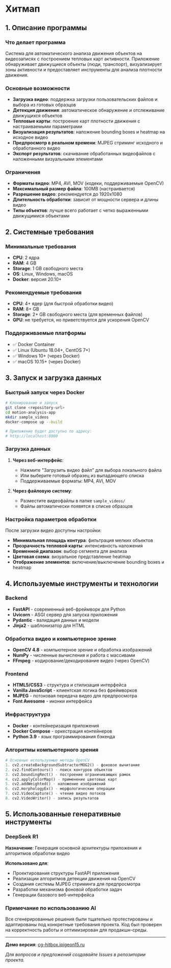 # Xитмап

## 1. Описание программы

### Что делает программа
Система для автоматического анализа движения объектов на видеозаписях с построением тепловых карт активности. Приложение обнаруживает движущиеся объекты (люди, транспорт), визуализирует зоны активности и предоставляет инструменты для анализа плотности движения.

### Основные возможности
- **Загрузка видео**: поддержка загрузки пользовательских файлов и выбора из готовых образцов
- **Детекция движения**: автоматическое обнаружение и отслеживание движущихся объектов
- **Тепловые карты**: построение карт плотности движения с настраиваемыми параметрами
- **Визуализация результатов**: наложение bounding boxes и heatmap на исходное видео
- **Предпросмотр в реальном времени**: MJPEG стриминг исходного и обработанного видео
- **Экспорт результатов**: скачивание обработанных видеофайлов с наложенными визуальными элементами

### Ограничения
- **Форматы видео**: MP4, AVI, MOV (кодеки, поддерживаемые OpenCV)
- **Максимальный размер файла**: 100MB (настраивается)
- **Разрешение видео**: рекомендуется до 1920x1080
- **Длительность обработки**: зависит от мощности сервера и длины видео
- **Типы объектов**: лучше всего работает с четко выраженными движущимися объектами

## 2. Системные требования

### Минимальные требования
- **CPU**: 2 ядра
- **RAM**: 4 GB
- **Storage**: 1 GB свободного места
- **OS**: Linux, Windows, macOS
- **Docker**: версия 20.10+

### Рекомендуемые требования
- **CPU**: 4+ ядер (для быстрой обработки видео)
- **RAM**: 8+ GB
- **Storage**: 2+ GB свободного места (для временных файлов)
- **GPU**: не требуется, но приветствуется для ускорения OpenCV

### Поддерживаемые платформы
- ✅ Docker Container
- ✅ Linux (Ubuntu 18.04+, CentOS 7+)
- ✅ Windows 10+ (через Docker)
- ✅ macOS 10.15+ (через Docker)

## 3. Запуск и загрузка данных

### Быстрый запуск через Docker
```bash
# Клонирование и запуск
git clone <repository-url>
cd motion-analysis-app
mkdir sample_videos
docker-compose up --build

# Приложение будет доступно по адресу:
# http://localhost:8000
```

### Загрузка данных
1. **Через веб-интерфейс**:
   - Нажмите "Загрузить видео файл" для выбора локального файла
   - Или выберите готовый образец из выпадающего списка
   - Поддерживаемые форматы: MP4, AVI, MOV

2. **Через файловую систему**:
   - Разместите видеофайлы в папке `sample_videos/`
   - Файлы автоматически появятся в списке образцов

### Настройка параметров обработки
После загрузки видео доступны настройки:
- **Минимальная площадь контура**: фильтрация мелких объектов
- **Прозрачность тепловой карты**: интенсивность наложения
- **Временной диапазон**: выбор сегмента для анализа
- **Цветовая схема**: визуальное представление heatmap
- **Отображение элементов**: включение/выключение bounding boxes и heatmap

## 4. Используемые инструменты и технологии

### Backend
- **FastAPI** - современный веб-фреймворк для Python
- **Uvicorn** - ASGI сервер для запуска приложения
- **Pydantic** - валидация данных и модели
- **Jinja2** - шаблонизатор для HTML

### Обработка видео и компьютерное зрение
- **OpenCV 4.8** - компьютерное зрение и обработка изображений
- **NumPy** - численные вычисления и работа с массивами
- **FFmpeg** - кодирование/декодирование видео (через OpenCV)

### Frontend
- **HTML5/CSS3** - структура и стилизация интерфейса
- **Vanilla JavaScript** - клиентская логика без фреймворков
- **MJPEG** - потоковая передача видео для предпросмотра
- **Font Awesome** - иконки интерфейса

### Инфраструктура
- **Docker** - контейнеризация приложения
- **Docker Compose** - оркестрация контейнеров
- **Python 3.9** - язык программирования бэкенда

### Алгоритмы компьютерного зрения
```python
# Основные используемые методы OpenCV
1. cv2.createBackgroundSubtractorMOG2() - фоновое вычитание
2. cv2.findContours() - поиск контуров объектов
3. cv2.boundingRect() - построение ограничивающих рамок
4. cv2.applyColorMap() - применение цветовых карт
5. cv2.addWeighted() - наложение изображений
6. cv2.morphologyEx() - морфологические операции
7. cv2.VideoCapture() - чтение видео потоков
8. cv2.VideoWriter() - запись результатов
```

## 5. Использованные генеративные инструменты

### DeepSeek R1
**Назначение**: Генерация основной архитектуры приложения и алгоритмов обработки видео

**Использовано для**:
- Проектирования структуры FastAPI приложения
- Реализации алгоритмов детекции движения на OpenCV
- Создания системы MJPEG стриминга для предпросмотра
- Разработки механизма фоновой обработки задач
- Генерации базового веб-интерфейса

### Примечание по использованию AI
Все сгенерированные решения были тщательно протестированы и адаптированы под конкретные требования проекта. Код был проверен на корректность работы и оптимизирован для продакшн-среды.

---

**Демо версия**: [cg-hitbox.ipigeon15.ru](http://cg-hitbox.ipigeon15.ru)

*Для вопросов и предложений создавайте Issues в репозитории проекта.*